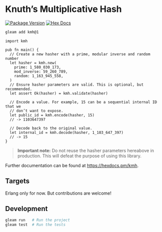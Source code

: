 # Knuth’s Multiplicative Hash

[![Package Version](https://img.shields.io/hexpm/v/kmh)](https://hex.pm/packages/kmh)
[![Hex Docs](https://img.shields.io/badge/hex-docs-ffaff3)](https://hexdocs.pm/kmh/)

```sh
gleam add kmh@1
```
```gleam
import kmh

pub fn main() {
  // Create a new hasher with a prime, modular inverse and random number
  let hasher = kmh.new(
    prime: 1_580_030_173,
    mod_inverse: 59_260_789,
    random: 1_163_945_558,
  )
  // Ensure hasher parameters are valid. This is optional, but recommended.
  let assert Ok(hasher) = kmh.validate(hasher)

  // Encode a value. For example, 15 can be a sequential internal ID that we
  // don’t want to expose.
  let public_id = kmh.encode(hasher, 15)
  // -> 1103647397

  // Decode back to the original value.
  let internal_id = kmh.decode(hasher, 1_103_647_397)
  // -> 15
}
```

> **Important note:**
> Do not reuse the hasher parameters hereabove in production. This will defeat
> the purpose of using this library.

Further documentation can be found at <https://hexdocs.pm/kmh>.

## Targets

Erlang only for now. But contributions are welcome!

## Development

```sh
gleam run   # Run the project
gleam test  # Run the tests
```
